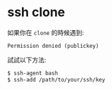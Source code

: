 # ssh clone

如果你在 `clone` 的時候遇到:

```
Permission denied (publickey)
```

試試以下方法:

```sh
$ ssh-agent bash
$ ssh-add /path/to/your/ssh/key
```
